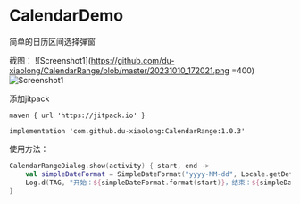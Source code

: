 # CalendarDemo
简单的日历区间选择弹窗

截图：
![Screenshot1](https://github.com/du-xiaolong/CalendarRange/blob/master/20231010_172021.png =400)
![Screenshot1](https://github.com/du-xiaolong/CalendarRange/blob/master/20231010_172014.png)

添加jitpack
```
maven { url 'https://jitpack.io' }
```

```
implementation 'com.github.du-xiaolong:CalendarRange:1.0.3'
```


使用方法：
```kotlin
CalendarRangeDialog.show(activity) { start, end ->
    val simpleDateFormat = SimpleDateFormat("yyyy-MM-dd", Locale.getDefault())
    Log.d(TAG, "开始：${simpleDateFormat.format(start)}，结束：${simpleDateFormat.format(end)}")
}
```
